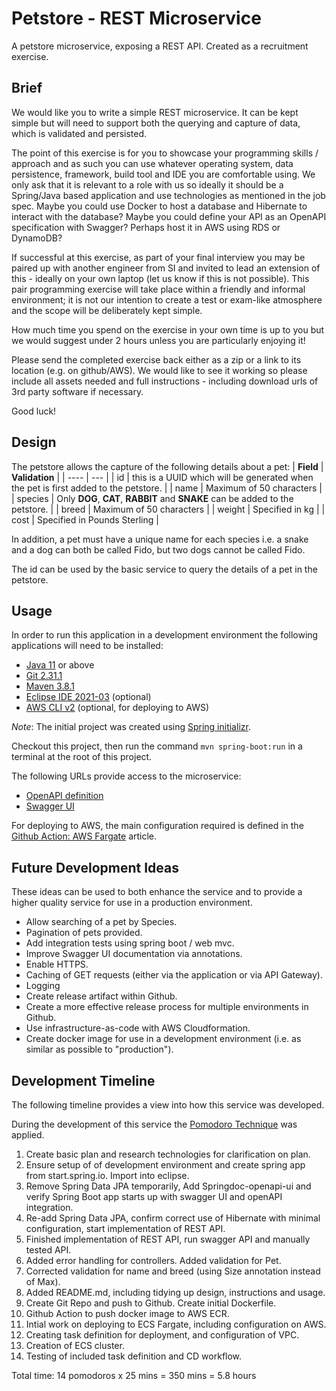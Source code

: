 # Petstore - REST Microservice
A petstore microservice, exposing a REST API. Created as a recruitment exercise.
## Brief
We would like you to write a simple REST microservice. It can be kept simple but will need to support both the querying and capture of data, which is validated and persisted.

The point of this exercise is for you to showcase your programming skills / approach and as such you can use whatever operating system, data persistence, framework, build tool and IDE you are comfortable using. We only ask that it is relevant to a role with us so ideally it should be a Spring/Java based application and use technologies as mentioned in the job spec. Maybe you could use Docker to host a database and Hibernate to interact with the database? Maybe you could define your API as an OpenAPI specification with Swagger? Perhaps host it in AWS using RDS or DynamoDB?

If successful at this exercise, as part of your final interview you may be paired up with another engineer from SI and invited to lead an extension of this - ideally on your own laptop (let us know if this is not possible). This pair programming exercise will take place within a friendly and informal environment; it is not our intention to create a test or exam-like atmosphere and the scope will be deliberately kept simple. 

How much time you spend on the exercise in your own time is up to you but we would suggest under 2 hours unless you are particularly enjoying it!

Please send the completed exercise back either as a zip or a link to its location (e.g. on github/AWS). We would like to see it working so please include all assets needed and full instructions - including download urls of 3rd party software if necessary.

Good luck!

## Design
The petstore allows the capture of the following details about a pet:
| **Field** | **Validation** |
| ---- | --- |
| id | this is a UUID which will be generated when the pet is first added to the petstore. |
| name | Maximum of 50 characters |
| species | Only **DOG**, **CAT**, **RABBIT** and **SNAKE** can be added to the petstore. |
| breed | Maximum of 50 characters |
| weight | Specified in kg |
| cost | Specified in Pounds Sterling |

In addition, a pet must have a unique name for each species i.e. a snake and a dog can both be called Fido, but two dogs cannot be called Fido.

The id can be used by the basic service to query the details of a pet in the petstore.

## Usage
In order to run this application in a development environment the following applications will need to be installed:
* [Java 11](https://openjdk.java.net/install/) or above
* [Git 2.31.1](https://git-scm.com/downloads)
* [Maven 3.8.1](https://maven.apache.org/download.cgi)
* [Eclipse IDE 2021-03](https://www.eclipse.org/downloads/) (optional)
* [AWS CLI v2](https://docs.aws.amazon.com/cli/latest/userguide/install-cliv2.html) (optional, for deploying to AWS)

*Note*: The initial project was created using [Spring initializr](https://start.spring.io/).

Checkout this project, then run the command `mvn spring-boot:run` in a terminal at the root of this project.

The following URLs provide access to the microservice:

* [OpenAPI definition](http://localhost:8080/v3/api-docs/)
* [Swagger UI](http://localhost:8080/swagger-ui.html)

For deploying to AWS, the main configuration required is defined in the [Github Action: AWS Fargate](https://aws.amazon.com/blogs/opensource/github-actions-aws-fargate/) article.

## Future Development Ideas
These ideas can be used to both enhance the service and to provide a higher quality service for use in a production environment.

* Allow searching of a pet by Species.
* Pagination of pets provided.
* Add integration tests using spring boot / web mvc.
* Improve Swagger UI documentation via annotations.
* Enable HTTPS.
* Caching of GET requests (either via the application or via API Gateway).
* Logging
* Create release artifact within Github.
* Create a more effective release process for multiple environments in Github.
* Use infrastructure-as-code with AWS Cloudformation.
* Create docker image for use in a development environment (i.e. as similar as possible to "production").

## Development Timeline
The following timeline provides a view into how this service was developed.

During the development of this service the [Pomodoro Technique](https://en.wikipedia.org/wiki/Pomodoro_Technique) was applied.

1. Create basic plan and research technologies for clarification on plan.
2. Ensure setup of of development environment and create spring app from start.spring.io. Import into eclipse.
3. Remove Spring Data JPA temporarily, Add Springdoc-openapi-ui and verify Spring Boot app starts up with swagger UI and openAPI integration.
4. Re-add Spring Data JPA, confirm correct use of Hibernate with minimal configuration, start implementation of REST API.
5. Finished implementation of REST API, run swagger API and manually tested API. 
6. Added error handling for controllers. Added validation for Pet.
7. Corrected validation for name and breed (using Size annotation instead of Max).
8. Added README.md, including tidying up design, instructions and usage.
9. Create Git Repo and push to Github. Create initial Dockerfile.
10. Github Action to push docker image to AWS ECR.
11. Intial work on deploying to ECS Fargate, including configuration on AWS.
12. Creating task definition for deployment, and configuration of VPC.
13. Creation of ECS cluster.
14. Testing of included task definition and CD workflow.

Total time: 14 pomodoros x 25 mins = 350 mins = 5.8 hours
